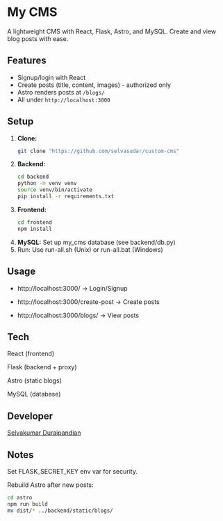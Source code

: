 # My CMS
A lightweight CMS with React, Flask, Astro, and MySQL. Create and view blog posts with ease.

## Features
- Signup/login with React  
- Create posts (title, content, images) - authorized only  
- Astro renders posts at `/blogs/`  
- All under `http://localhost:3000`  

## Setup
1. **Clone:**  
   ```bash
   git clone "https://github.com/selvasudar/custom-cms"
2. **Backend:**
    ```bash
    cd backend  
    python -m venv venv  
    source venv/bin/activate  
    pip install -r requirements.txt
3. **Frontend:**
     ```bash
     cd frontend  
     npm install
4. **MySQL:**
    Set up my_cms database (see backend/db.py)
5. Run:
   Use run-all.sh (Unix) or run-all.bat (Windows)

## Usage
   -    http://localhost:3000/ → Login/Signup

   -    http://localhost:3000/create-post → Create posts
 
   -    http://localhost:3000/blogs/ → View posts

## Tech
   React (frontend)
   
   Flask (backend + proxy)
   
   Astro (static blogs)
   
   MySQL (database)

## Developer
   [Selvakumar Duraipandian](https://linkedin.com/in/selvakumarduraipandian)
   
## Notes
   Set FLASK_SECRET_KEY env var for security.

   Rebuild Astro after new posts:

   ```bash
   cd astro  
   npm run build  
   mv dist/* ../backend/static/blogs/
